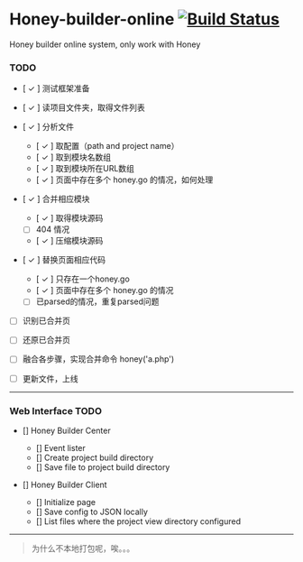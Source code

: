 Honey-builder-online [![Build Status](https://secure.travis-ci.org/xydudu/Honey-builder-online.png?branch=master)](https://travis-ci.org/xydudu/Honey-builder-online)
====================

Honey builder online system, only work with Honey


### TODO

- [ ✓ ] 测试框架准备

- [ ✓ ] 读项目文件夹，取得文件列表
- [ ✓ ] 分析文件
    
    - [ ✓ ] 取配置（path and project name）
    - [ ✓ ] 取到模块名数组
    - [ ✓ ] 取到模块所在URL数组
    - [ ✓ ] 页面中存在多个 honey.go 的情况，如何处理

- [ ✓ ] 合并相应模块
    
    - [ ✓ ] 取得模块源码
    - [  ] 404 情况
    - [ ✓ ] 压缩模块源码

- [ ✓ ] 替换页面相应代码
    - [ ✓ ] 只存在一个honey.go
    - [ ✓ ] 页面中存在多个 honey.go 的情况
    - [  ] 已parsed的情况，重复parsed问题

- [  ] 识别已合并页
- [  ] 还原已合并页

- [  ] 融合各步骤，实现合并命令 honey('a.php')

- [ ] 更新文件，上线

---

### Web Interface TODO

- [] Honey Builder Center
    
    - [] Event lister
    - [] Create project build directory
    - [] Save file to project build directory

- [] Honey Builder Client
    
    - [] Initialize page
    - [] Save config to JSON locally
    - [] List files where the project view directory configured

---

> 为什么不本地打包呢，唉。。。
